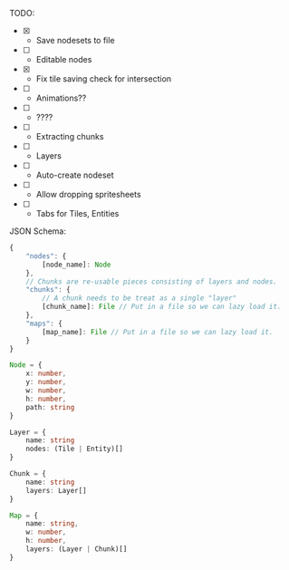 TODO:

- [x] - Save nodesets to file
- [ ] - Editable nodes
- [x] - Fix tile saving check for intersection
- [ ] - Animations??
- [ ] - ????
- [ ] - Extracting chunks
- [ ] - Layers
- [ ] - Auto-create nodeset
- [ ] - Allow dropping spritesheets
- [ ] - Tabs for Tiles, Entities

JSON Schema:

```typescript
{
    "nodes": {
        [node_name]: Node
    },
    // Chunks are re-usable pieces consisting of layers and nodes.
    "chunks": {
        // A chunk needs to be treat as a single "layer"
        [chunk_name]: File // Put in a file so we can lazy load it.
    },
    "maps": {
        [map_name]: File // Put in a file so we can lazy load it.
    }
}

Node = {
    x: number,
    y: number,
    w: number,
    h: number,
    path: string
}

Layer = {
    name: string
    nodes: (Tile | Entity)[]
}

Chunk = {
    name: string
    layers: Layer[]
}

Map = {
    name: string,
    w: number,
    h: number,
    layers: (Layer | Chunk)[]
}
```
